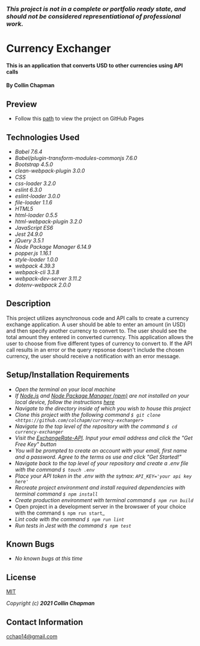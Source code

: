 ### _This project is not in a complete or portfolio ready state, and should not be considered representiational of professional work._


# Currency Exchanger

#### This is an application that converts USD to other currencies using API calls 

#### By Collin Chapman

## Preview

  * Follow this [path](https://github.com/) to view the project on GitHub Pages

## Technologies Used

* _Babel 7.6.4_
* _Babel/plugin-transform-modules-commonjs 7.6.0_
* _Bootstrap 4.5.0_
* _clean-webpack-plugin 3.0.0_
* _CSS_
* _css-loader 3.2.0_
* _eslint 6.3.0_
* _eslint-loader 3.0.0_
* _file-loader 1.1.6_
* _HTML5_
* _html-loader 0.5.5_
* _html-webpack-plugin 3.2.0_
* _JavaScript ES6_
* _Jest 24.9.0_
* _jQuery 3.5.1_
* _Node Package Manager 6.14.9_
* _popper.js 1.16.1_
* _style-loader 1.0.0_
* _webpack 4.39.3_
* _webpack-cli 3.3.8_
* _webpack-dev-server 3.11.2_
* _dotenv-webpack 2.0.0_

## Description

This project utilizes asynchronous code and API calls to create a currency exchange application. A user should be able to enter an amount (in USD) and then specify another currency to convert to. The user should see the total amount they entered in converted currency. This application allows the user to choose from five different types of currency to convert to. If the API call results in an error or the query repsonse doesn't include the chosen currency, the user should receive a notification with an error message. 

## Setup/Installation Requirements

* _Open the terminal on your local machine_
* _If [Node.js](https://nodejs.org/en/) and [Node Package Manager (npm)](https://www.npmjs.com/) are not installed on your local device, follow the instructions [here](https://www.learnhowtoprogram.com/intermediate-javascript/getting-started-with-javascript/installing-node-js)_
* _Navigate to the directory inside of which you wish to house this project_
* _Clone this project with the following command  `$ git clone <https://github.com/colchapm/currency-exchanger>`_
* _Navigate to the top level of the repository with the command `$ cd currency-exchanger`_
* _Visit the [ExchangeRate-API](https://www.exchangerate-api.com/). Input your email address and click the "Get Free Key" button_
* _You will be prompted to create an account with your email, first name and a password. Agree to the terms os use and click "Get Started!"_
* _Navigate back to the top level of your repository and create a .env file with the command `$ touch .env`_
* _Place your API token in the .env with the sytnax: `API_KEY='your api key here'`_
* _Recreate project environment and install required dependencies with terminal command `$ npm install`_
* _Create production environment with terminal command `$ npm run build`_
* Open project in a development server in the browswer of your choice with the command `$ npm run start`_
* _Lint code with the command `$ npm run lint`_
* _Run tests in Jest with the command `$ npm test`_

## Known Bugs

* _No known bugs at this time_

## License

[MIT](https://choosealicense.com/licenses/mit/)

_Copyright (c) **2021 Collin Chapman**_

## Contact Information

cchap14@gmail.com